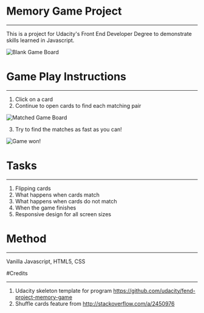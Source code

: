 # Memory Game Project
____
This is a project for Udacity's Front End Developer Degree to demonstrate skills learned in Javascript.

![Blank Game Board]('../img/gameboard.jpg')

# Game Play Instructions
____
1. Click on a card 
2. Continue to open cards to find each matching pair

![Matched Game Board]('../img/matchboard.jpg')

3. Try to find the matches as fast as you can!

![Game won!]('../img/winboard.jpg')

# Tasks
____
1. Flipping cards
2. What happens when cards match
3. What happens when cards do not match
4. When the game finishes
5. Responsive design for all screen sizes

# Method
____
Vanilla Javascript, HTML5, CSS

#Credits
____
1. Udacity skeleton template for program https://github.com/udacity/fend-project-memory-game
2. Shuffle cards feature from http://stackoverflow.com/a/2450976
